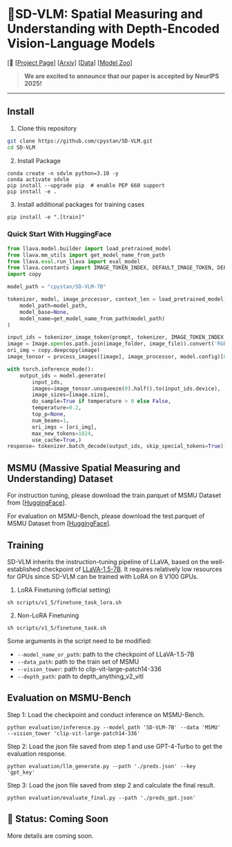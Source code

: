 # 👷SD-VLM: Spatial Measuring and Understanding with Depth-Encoded Vision-Language Models


[📢 [[Project Page](https://cpystan.github.io/SD_VLM_pages/)] [[Arxiv](https://arxiv.org/abs/2509.17664)]  [[Data](https://huggingface.co/datasets/cpystan/MSMU)] [[Model Zoo](https://huggingface.co/cpystan/SD-VLM-7B)] 



> **We are excited to announce that our paper is accepted by NeurIPS 2025!**

---

## Install

1. Clone this repository
```bash
git clone https://github.com/cpystan/SD-VLM.git
cd SD-VLM
```

2. Install Package
```Shell
conda create -n sdvlm python=3.10 -y
conda activate sdvlm
pip install --upgrade pip  # enable PEP 660 support
pip install -e .
```

3. Install additional packages for training cases
```
pip install -e ".[train]"
```

### Quick Start With HuggingFace


```Python
from llava.model.builder import load_pretrained_model
from llava.mm_utils import get_model_name_from_path
from llava.eval.run_llava import eval_model
from llava.constants import IMAGE_TOKEN_INDEX, DEFAULT_IMAGE_TOKEN, DEFAULT_IM_START_TOKEN, DEFAULT_IM_END_TOKEN
import copy

model_path = "cpystan/SD-VLM-7B"

tokenizer, model, image_processor, context_len = load_pretrained_model(
    model_path=model_path,
    model_base=None,
    model_name=get_model_name_from_path(model_path)
)

input_ids = tokenizer_image_token(prompt, tokenizer, IMAGE_TOKEN_INDEX, return_tensors='pt').unsqueeze(0).cuda()
image = Image.open(os.path.join(image_folder, image_file)).convert('RGB')
ori_img = copy.deepcopy(image)
image_tensor = process_images([image], image_processor, model.config)[0]

with torch.inference_mode():
    output_ids = model.generate(
        input_ids,
        images=image_tensor.unsqueeze(0).half().to(input_ids.device),
        image_sizes=[image.size],
        do_sample=True if temperature > 0 else False,
        temperature=0.2,
        top_p=None,
        num_beams=1,
        ori_imgs = [ori_img],
        max_new_tokens=1024,
        use_cache=True,)
response= tokenizer.batch_decode(output_ids, skip_special_tokens=True)[0].strip()

```


## MSMU (Massive Spatial Measuring and Understanding) Dataset
For instruction tuning, please download the train.parquet of MSMU Dataset from [[HuggingFace](https://huggingface.co/datasets/cpystan/MSMU)]. 

For evaluation on MSMU-Bench, please download the test.parquet of MSMU Dataset from [[HuggingFace](https://huggingface.co/datasets/cpystan/MSMU)]. 

## Training
SD-VLM inherits the instruction-tuning pipeline of LLaVA, based on the well-established checkpoint of [LLaVA-1.5-7B](https://github.com/haotian-liu/LLaVA/). It requires relatively low resources for GPUs since SD-VLM can be trained with LoRA on 8 V100 GPUs. 

1. LoRA Finetuning (official setting)
```Shell
sh scripts/v1_5/finetune_task_lora.sh
```

2. Non-LoRA Finetuning 
```Shell
sh scripts/v1_5/finetune_task.sh
```

Some arguments in the script need to be modified:

- `--model_name_or_path`: path to the checkpoint of LLaVA-1.5-7B
- `--data_path`: path to the train set of MSMU
- `--vision_tower`: path to clip-vit-large-patch14-336
- `--depth_path`: path to depth_anything_v2_vitl


## Evaluation on MSMU-Bench

Step 1: Load the checkpoint and conduct inference on MSMU-Bench.
```Shell
python evaluation/inference.py --model_path 'SD-VLM-7B' --data 'MSMU' --vision_tower 'clip-vit-large-patch14-336'
```

Step 2: Load the json file saved from step 1 and use GPT-4-Turbo to get the evaluation response.
```Shell
python evaluation/llm_generate.py --path './preds.json' --key 'gpt_key'
```

Step 3: Load the json file saved from step 2 and calculate the final result.
```Shell
python evaluation/evaluate_final.py --path './preds_gpt.json' 
```
## 🚧 Status: Coming Soon
More details are coming soon.

